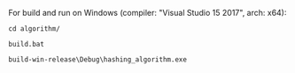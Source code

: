 For build and run on Windows (compiler: "Visual Studio 15 2017", arch: x64):
    
    cd algorithm/
    
    build.bat
    
    build-win-release\Debug\hashing_algorithm.exe
